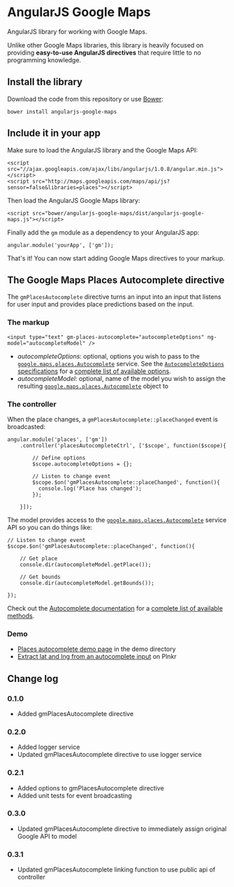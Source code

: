 # AngularJS Google Maps

AngularJS library for working with Google Maps.

Unlike other Google Maps libraries, this library is heavily focused on providing **easy-to-use AngularJS directives** that require little to no programming knowledge.

## Install the library

Download the code from this repository or use [Bower](http://bower.io):

    bower install angularjs-google-maps
    
## Include it in your app

Make sure to load the AngularJS library and the Google Maps API:

    <script src="//ajax.googleapis.com/ajax/libs/angularjs/1.0.8/angular.min.js"></script>
    <script src="http://maps.googleapis.com/maps/api/js?sensor=false&libraries=places"></script>
    
Then load the AngularJS Google Maps library:

    <script src="bower/angularjs-google-maps/dist/angularjs-google-maps.js"></script>
    
Finally add the `gm` module as a dependency to your AngularJS app:

    angular.module('yourApp', ['gm']);

That's it! You can now start adding Google Maps directives to your markup.

## The Google Maps Places Autocomplete directive

The `gmPlacesAutocomplete` directive turns an input into an input that listens for user input and provides place predictions based on the input.

### The markup

    <input type="text" gm-places-autocomplete="autocompleteOptions" ng-model="autocompleteModel" />

- *autocompleteOptions*: optional, options you wish to pass to the [`google.maps.places.Autocomplete`](https://developers.google.com/maps/documentation/javascript/reference?hl=nl#Autocomplete) service. See the [`AutocompleteOptions` specifications](https://developers.google.com/maps/documentation/javascript/reference?hl=nl#AutocompleteOptions) for a [complete list of available options](https://developers.google.com/maps/documentation/javascript/reference?hl=nl#AutocompleteOptions).
- *autocompleteModel*: optional, name of the model you wish to assign the resulting [`google.maps.places.Autocomplete`](https://developers.google.com/maps/documentation/javascript/reference?hl=nl#Autocomplete) object to

### The controller

When the place changes, a `gmPlacesAutocomplete::placeChanged` event is broadcasted:

    angular.module('places', ['gm'])
        .controller('placesAutocompleteCtrl', ['$scope', function($scope){

            // Define options
            $scope.autocompleteOptions = {};

            // Listen to change event
            $scope.$on('gmPlacesAutocomplete::placeChanged', function(){
              console.log('Place has changed');
            });

        }]);

The model provides access to the [`google.maps.places.Autocomplete`](https://developers.google.com/maps/documentation/javascript/reference?hl=nl#Autocomplete) service API so you can do things like:

    // Listen to change event
    $scope.$on('gmPlacesAutocomplete::placeChanged', function(){

        // Get place
        console.dir(autocompleteModel.getPlace());

        // Get bounds
        console.dir(autocompleteModel.getBounds());

    });


Check out the [Autocomplete documentation](https://developers.google.com/maps/documentation/javascript/reference?hl=nl#Autocomplete) for a [complete list of available methods](https://developers.google.com/maps/documentation/javascript/reference?hl=nl#Autocomplete).

### Demo

- [Places autocomplete demo page](https://github.com/jvandemo/angularjs-google-maps/tree/master/demo/places) in the demo directory
- [Extract lat and lng from an autocomplete input](http://plnkr.co/edit/iHa94x38uMd8VkBs148D?p=preview) on Plnkr

## Change log

### 0.1.0

- Added gmPlacesAutocomplete directive

### 0.2.0

- Added logger service
- Updated gmPlacesAutocomplete directive to use logger service

### 0.2.1

- Added options to gmPlacesAutocomplete directive
- Added unit tests for event broadcasting

### 0.3.0

- Updated gmPlacesAutocomplete directive to immediately assign original Google API to model

### 0.3.1

- Updated gmPlacesAutocomplete linking function to use public api of controller
